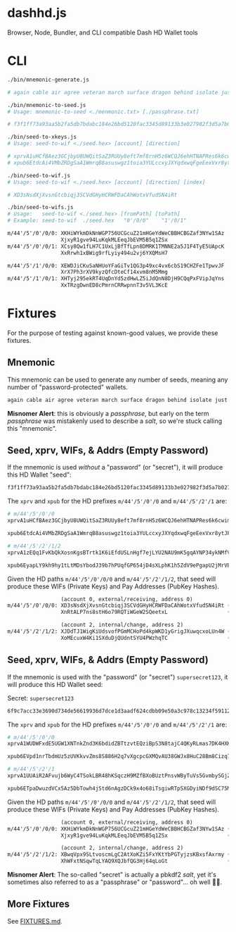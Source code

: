 # dashhd.js

Browser, Node, Bundler, and CLI compatible Dash HD Wallet tools

# CLI

```sh
./bin/mnemonic-generate.js

# again cable air agree veteran march surface dragon behind isolate just wreck
```

```sh
./bin/mnemonic-to-seed.js
# Usage: mnemonic-to-seed <./menmonic.txt> [./passphrase.txt]

# f3f1ff73a93aa5b2fa5db7bdabc184e26bd5120fac3345d89133b3e027982f3d5a7b02704b7f03142873bb264498676798dbefa86ff63f18f14d12e61d114be4
```

```sh
./bin/seed-to-xkeys.js
# Usage: seed-to-wif <./seed.hex> [account] [direction]

# xprvA1uHCfBAez3GCjbyU8UWQitSaZ3RUUy8eft7mf8rnH5z6WCQJ6ehHTNAPRes6k6cwimXjhEHoxka79uoQ2Kdyx7BxbGYKGSnkdjfdjXfvjr
# xpub6EtdcAi4VMbZRDgSaA1WmrqB8asuswgz1toia3YULccxyJXYqdxwqFgeEexVxr8ytJPHZYTrhbYJjqaFumih45awabyaHwUmCvXbGf7sujG
```

```sh
./bin/seed-to-wif.js
# Usage: seed-to-wif <./seed.hex> [account] [direction] [index]

# XD3sNsdXjXvsnGtcbiqj3SCVdGHyHCRWFDaCAhWotxVfudSN4iRt
```

```sh
./bin/seed-to-wifs.js
# Usage:   seed-to-wif <./seed.hex> [fromPath] [toPath]
# Example: seed-to-wif  ./seed.hex   "0'/0/0"    "1'/0/1"
```

```txt
m/44'/5'/0'/0/0: XKHiWYkmDkNnWGP756UCGcuZ21mHGeYdWeCBBHCBGZaf3NYw1SAz
                 XjxyR1gve94LuKqkMLEeqJbEVM5B5q1ZSx
m/44'/5'/0'/0/1: XCsy8Qw1fLH7C1UxLjBfTfLpn8DMRK1TMNNE2a5J1F4TyE5UApcK
                 XxRrwh1xBWig9rfLyiy494u2vj6YXQMsH7

m/44'/5'/1'/0/0: XEWDJiCKuSaNHUoYFaGiTv1QG3p49xc4vx6cbS19CHZFe1TpwvJF
                 XrX7Ph3rXV9kyzQfcDteCf14xvm8nM5Mmg
m/44'/5'/1'/0/1: XHTyj295ekRT4UqDnYd5zdHwLZ5iJdQnN8DjH9CQqPxFVipJqYns
                 XxTRzgDwnED8cPmrnCRRwpnnT3v5VL3KcE
```

# Fixtures

For the purpose of testing against known-good values, we provide these fixtures.

## Mnemonic

This mnemonic can be used to generate any number of seeds, meaning any number of
"password-protected" wallets.

```txt
again cable air agree veteran march surface dragon behind isolate just wreck
```

**Misnomer Alert**: this is obviously a _passphrase_, but early on the term
_passphrase_ was mistakenly used to describe a _salt_, so we're stuck calling
this "mnemonic".

## Seed, xprv, WIFs, & Addrs (Empty Password)

If the mnemonic is used _without_ a "password" (or "secret"), it will produce
this HD Wallet "seed":

```txt
f3f1ff73a93aa5b2fa5db7bdabc184e26bd5120fac3345d89133b3e027982f3d5a7b02704b7f03142873bb264498676798dbefa86ff63f18f14d12e61d114be4
```

The `xprv` and `xpub` for the HD prefixes `m/44'/5'/0'/0` and `m/44'/5'/2'/1`
are:

```sh
# m/44'/5'/0'/0
xprvA1uHCfBAez3GCjbyU8UWQitSaZ3RUUy8eft7mf8rnH5z6WCQJ6ehHTNAPRes6k6cwimXjhEHoxka79uoQ2Kdyx7BxbGYKGSnkdjfdjXfvjr

xpub6EtdcAi4VMbZRDgSaA1WmrqB8asuswgz1toia3YULccxyJXYqdxwqFgeEexVxr8ytJPHZYTrhbYJjqaFumih45awabyaHwUmCvXbGf7sujG
```

```sh
# m/44'/5'/2'/1/2
xprvA1zEQq1FvKbQkXosnKgsBTrtk1K6iEfdUSLnHgf7ejLYU2NAU9mK5gqAYNP34ykNMfVkY4emcdTjuaqUmz2J7Hohupn9VFRhQrV6CWpmKaZ

xpub6EyapLY9kh9hy1tLtMDsYbodJ39b7hPUqfGP654jD4sXLphK1h5ZdV9ePgapU2jMrVBy4sXUW4CSxG3aXdDgJGTsMQFy8D51TRSdjcjQxpV
```

Given the HD paths `m/44'/5'/0'/0/0` and `m/44'/5'/2'/1/2`, that seed will
produce these WIFs (Private Keys) and Pay Addresses (PubKey Hashes).

```txt
                 (account 0, external/receiving, address 0)
m/44'/5'/0'/0/0: XD3sNsdXjXvsnGtcbiqj3SCVdGHyHCRWFDaCAhWotxVfudSN4iRt (WIF)
                 XnRtALP7ns8stH6o79RQTiWGeW2SQeetxL                   (Addr)

                 (account 2, internal/change, address 2)
m/44'/5'/2'/1/2: XJDdTJ1WigKiUdsvofPGmMCHoPd4kpWKD1yGrigJXuwqcxoLUn4W (WIF)
                 XoMEcuxW4Ki1SXduDjQUdntSYU4PWzhqTC                   (Addr)
```

## Seed, xprv, WIFs, & Addrs (Empty Password)

If the mnemonic is used with the "password" (or "secret") `supersecret123`, it
will produce this HD Wallet seed:

Secret: `supersecret123`

```txt
6f9c7acc33e3690d734de56619936d7dce1d3aadf624cdbb09e50a3c978c13234f59112e791910d0cd94c483113dcab0a637cb7f7b85fa78e7af6464e3967713
```

The `xprv` and `xpub` for the HD prefixes `m/44'/5'/0'/0` and `m/44'/5'/2'/1`
are:

```sh
# m/44'/5'/0'/0
xprvA1WUDWFxdE5UGW1XNTnkZnd3K6bdidZBTtzvtEQziBpS3N8tajC4QKyRLmas7DK4HXK76wSXgMV1uV6RbKyM5f4uu1VmguEhAqvzQwr2mrC

xpub6EVpd1nrTbdmUz5zUVKkvvZms8S886H2q7vXgcpcGXMQvAU38GWJx8HuC28Bm8Cizq7dHJvL6armkvL7vvxRpxUxAmpVQF6s8aq5BRBCMrD
```

```sh
# m/44'/5'/2'/1
xprvA1UUAiR2AFvujb6WyC4TSokLBR48hKSqczH9MZfBXoBUztPnsvWByTuVs5GvmbySGjZ95mZtBMv3p3eBPJFFi4efT8azWz8v5zqVT2dFm6Z

xpub6ETpaDwuzdVCx5Az5DbTowh4jStd6nAgzDCk9x4o68iTsgiwRTpSXGDyiNDf9dSC75MLM6wTmfcUntPgNFYZ728zZ84Wb3xs43C8YrGZoap
```

Given the HD paths `m/44'/5'/0'/0/0` and `m/44'/5'/2'/1/2`, that seed will
produce these WIFs (Private Keys) and Pay Addresses (PubKey Hashes).

```txt
                 (account 0, external/receiving, address 0)
m/44'/5'/0'/0/0: XKHiWYkmDkNnWGP756UCGcuZ21mHGeYdWeCBBHCBGZaf3NYw1SAz (WIF)
                 XjxyR1gve94LuKqkMLEeqJbEVM5B5q1ZSx                   (Addr)

                 (account 2, internal/change, address 2)
m/44'/5'/2'/1/2: XBwqVpx9SLtvoscmLgC2AtXoKZi5FxYKtYbPGTyjzsKBxsfAxrmy (WIF)
                 XhWFxtNSqwTqLYAQ9XQJbfQG3Hj64qLoGt                   (Addr)
```

**Misnomer Alert**: The so-called "secret" is actually a pbkdf2 _salt_, yet it's
sometimes also referred to as a "passphrase" or "password"... oh well 🤷‍♂️.

## More Fixtures

See [FIXTURES.md](./FIXTURES.md).
